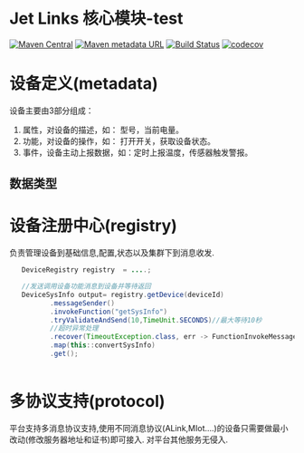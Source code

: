 
# Jet Links 核心模块-test
[![Maven Central](https://img.shields.io/maven-central/v/org.jetlinks/jetlinks-core.svg)](http://search.maven.org/#search%7Cga%7C1%7Cjetlinks-core)
[![Maven metadata URL](https://img.shields.io/maven-metadata/v/https/oss.sonatype.org/content/repositories/snapshots/org/jetlinks/jetlinks-core/maven-metadata.xml.svg)](https://oss.sonatype.org/content/repositories/snapshots/org/jetlinks/jetlinks-core)
[![Build Status](https://travis-ci.com/jetlinks/jetlinks-core.svg?branch=master)](https://travis-ci.com/jetlinks/jetlinks-core)
[![codecov](https://codecov.io/gh/jetlinks/jetlinks-core/branch/master/graph/badge.svg)](https://codecov.io/gh/jetlinks/jetlinks-core)


# 设备定义(metadata)

设备主要由3部分组成：
1. 属性，对设备的描述，如： 型号，当前电量。
2. 功能，对设备的操作，如： 打开开关，获取设备状态。
3. 事件，设备主动上报数据，如：定时上报温度，传感器触发警报。

## 数据类型


# 设备注册中心(registry)
负责管理设备到基础信息,配置,状态以及集群下到消息收发.

```java
   DeviceRegistry registry  = ....;

   //发送调用设备功能消息到设备并等待返回
   DeviceSysInfo output= registry.getDevice(deviceId)
          .messageSender()
          .invokeFunction("getSysInfo")
          .tryValidateAndSend(10,TimeUnit.SECONDS)//最大等待10秒
          //超时异常处理
          .recover(TimeoutException.class, err -> FunctionInvokeMessageReply.create().error(ErrorCode.TIME_OUT))
          .map(this::convertSysInfo)
          .get(); 
          
```

# 多协议支持(protocol)
平台支持多消息协议支持,使用不同消息协议(ALink,MIot....)的设备只需要做最小改动(修改服务器地址和证书)即可接入.
对平台其他服务无侵入.
